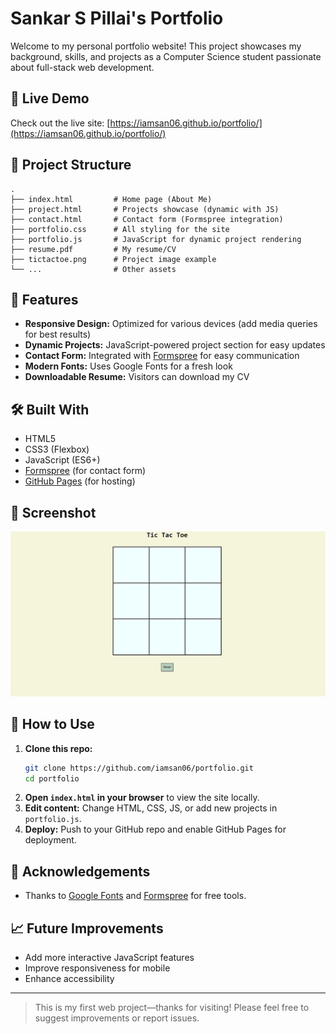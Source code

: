 # Sankar S Pillai's Portfolio

Welcome to my personal portfolio website! This project showcases my background, skills, and projects as a Computer Science student passionate about full-stack web development.

## 🚀 Live Demo

Check out the live site: [https://iamsan06.github.io/portfolio/](https://iamsan06.github.io/portfolio/)

## 📂 Project Structure

```
.
├── index.html         # Home page (About Me)
├── project.html       # Projects showcase (dynamic with JS)
├── contact.html       # Contact form (Formspree integration)
├── portfolio.css      # All styling for the site
├── portfolio.js       # JavaScript for dynamic project rendering
├── resume.pdf         # My resume/CV
├── tictactoe.png      # Project image example
└── ...                # Other assets
```

## 🌟 Features

- **Responsive Design:** Optimized for various devices (add media queries for best results)
- **Dynamic Projects:** JavaScript-powered project section for easy updates
- **Contact Form:** Integrated with [Formspree](https://formspree.io/) for easy communication
- **Modern Fonts:** Uses Google Fonts for a fresh look
- **Downloadable Resume:** Visitors can download my CV

## 🛠️ Built With

- HTML5
- CSS3 (Flexbox)
- JavaScript (ES6+)
- [Formspree](https://formspree.io/) (for contact form)
- [GitHub Pages](https://pages.github.com/) (for hosting)

## 📸 Screenshot

![Portfolio Screenshot](tictactoe.png)

## 📝 How to Use

1. **Clone this repo:**
   ```sh
   git clone https://github.com/iamsan06/portfolio.git
   cd portfolio
   ```
2. **Open `index.html` in your browser** to view the site locally.
3. **Edit content:** Change HTML, CSS, JS, or add new projects in `portfolio.js`.
4. **Deploy:** Push to your GitHub repo and enable GitHub Pages for deployment.

## 🙏 Acknowledgements

- Thanks to [Google Fonts](https://fonts.google.com/) and [Formspree](https://formspree.io/) for free tools.

## 📈 Future Improvements

- Add more interactive JavaScript features
- Improve responsiveness for mobile
- Enhance accessibility

---

> This is my first web project—thanks for visiting! Please feel free to suggest improvements or report issues.
